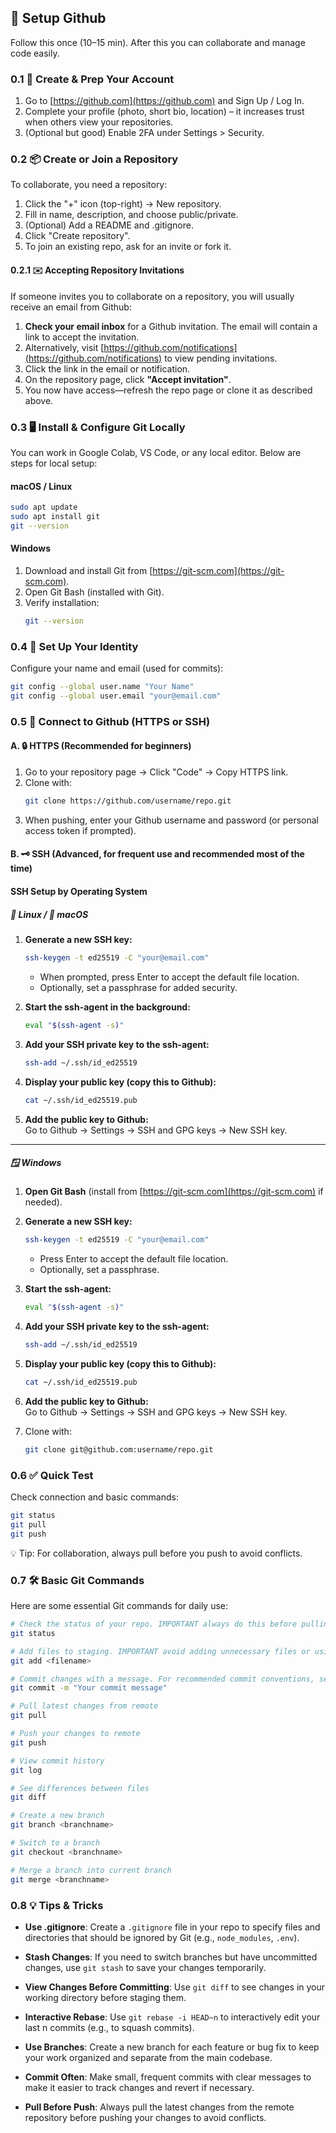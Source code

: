 
## 🚀 Setup Github
Follow this once (10–15 min). After this you can collaborate and manage code easily.

### 0.1 👤 Create & Prep Your Account
1. Go to [https://github.com](https://github.com) and Sign Up / Log In.
2. Complete your profile (photo, short bio, location) – it increases trust when others view your repositories.
3. (Optional but good) Enable 2FA under Settings > Security.

### 0.2 📦 Create or Join a Repository
To collaborate, you need a repository:
1. Click the "+" icon (top-right) → New repository.
2. Fill in name, description, and choose public/private.
3. (Optional) Add a README and .gitignore.
4. Click "Create repository".
5. To join an existing repo, ask for an invite or fork it.

#### 0.2.1 ✉️ Accepting Repository Invitations

If someone invites you to collaborate on a repository, you will usually receive an email from Github:

1. **Check your email inbox** for a Github invitation. The email will contain a link to accept the invitation.
2. Alternatively, visit [https://github.com/notifications](https://github.com/notifications) to view pending invitations.
3. Click the link in the email or notification.
4. On the repository page, click **"Accept invitation"**.
5. You now have access—refresh the repo page or clone it as described above.

### 0.3 🖥️ Install & Configure Git Locally

You can work in Google Colab, VS Code, or any local editor. Below are steps for local setup:

#### macOS / Linux

```bash
sudo apt update
sudo apt install git
git --version
```

#### Windows

1. Download and install Git from [https://git-scm.com](https://git-scm.com).
2. Open Git Bash (installed with Git).
3. Verify installation:
    ```bash
    git --version
    ```

### 0.4 📝 Set Up Your Identity
Configure your name and email (used for commits):

```bash
git config --global user.name "Your Name"
git config --global user.email "your@email.com"
```

### 0.5 🔗 Connect to Github (HTTPS or SSH)
#### A. 🔒 HTTPS (Recommended for beginners)
1. Go to your repository page → Click "Code" → Copy HTTPS link.
2. Clone with:
    ```bash
    git clone https://github.com/username/repo.git
    ```
3. When pushing, enter your Github username and password (or personal access token if prompted).

#### B. 🗝️ SSH (Advanced, for frequent use and recommended most of the time)

#### SSH Setup by Operating System

##### 🐧 Linux / 🍏 macOS

1. **Generate a new SSH key:**
    ```bash
    ssh-keygen -t ed25519 -C "your@email.com"
    ```
    - When prompted, press Enter to accept the default file location.
    - Optionally, set a passphrase for added security.

2. **Start the ssh-agent in the background:**
    ```bash
    eval "$(ssh-agent -s)"
    ```

3. **Add your SSH private key to the ssh-agent:**
    ```bash
    ssh-add ~/.ssh/id_ed25519
    ```

4. **Display your public key (copy this to Github):**
    ```bash
    cat ~/.ssh/id_ed25519.pub
    ```

5. **Add the public key to Github:**  
   Go to Github → Settings → SSH and GPG keys → New SSH key.

---

##### 🪟 Windows

1. **Open Git Bash** (install from [https://git-scm.com](https://git-scm.com) if needed).

2. **Generate a new SSH key:**
    ```bash
    ssh-keygen -t ed25519 -C "your@email.com"
    ```
    - Press Enter to accept the default file location.
    - Optionally, set a passphrase.

3. **Start the ssh-agent:**
    ```bash
    eval "$(ssh-agent -s)"
    ```

4. **Add your SSH private key to the ssh-agent:**
    ```bash
    ssh-add ~/.ssh/id_ed25519
    ```

5. **Display your public key (copy this to Github):**
    ```bash
    cat ~/.ssh/id_ed25519.pub
    ```

6. **Add the public key to Github:**  
   Go to Github → Settings → SSH and GPG keys → New SSH key.

3. Clone with:
    ```bash
    git clone git@github.com:username/repo.git
    ```

### 0.6 ✅ Quick Test
Check connection and basic commands:
```bash
git status
git pull
git push
```

💡 Tip: For collaboration, always pull before you push to avoid conflicts.

### 0.7 🛠️ Basic Git Commands

Here are some essential Git commands for daily use:

```bash
# Check the status of your repo. IMPORTANT always do this before pulling or pushing
git status

# Add files to staging. IMPORTANT avoid adding unnecessary files or using `git add .` unless you know what are you doing.
git add <filename>

# Commit changes with a message. For recommended commit conventions, see: https://www.conventionalcommits.org/en/v1.0.0/
git commit -m "Your commit message"

# Pull latest changes from remote
git pull

# Push your changes to remote
git push

# View commit history
git log

# See differences between files
git diff

# Create a new branch
git branch <branchname>

# Switch to a branch
git checkout <branchname>

# Merge a branch into current branch
git merge <branchname>
```

### 0.8 💡 Tips & Tricks

- **Use .gitignore**: Create a `.gitignore` file in your repo to specify files and directories that should be ignored by Git (e.g., `node_modules`, `.env`).

- **Stash Changes**: If you need to switch branches but have uncommitted changes, use `git stash` to save your changes temporarily.

- **View Changes Before Committing**: Use `git diff` to see changes in your working directory before staging them.

- **Interactive Rebase**: Use `git rebase -i HEAD~n` to interactively edit your last n commits (e.g., to squash commits).

- **Use Branches**: Create a new branch for each feature or bug fix to keep your work organized and separate from the main codebase.

- **Commit Often**: Make small, frequent commits with clear messages to make it easier to track changes and revert if necessary.

- **Pull Before Push**: Always pull the latest changes from the remote repository before pushing your changes to avoid conflicts.

